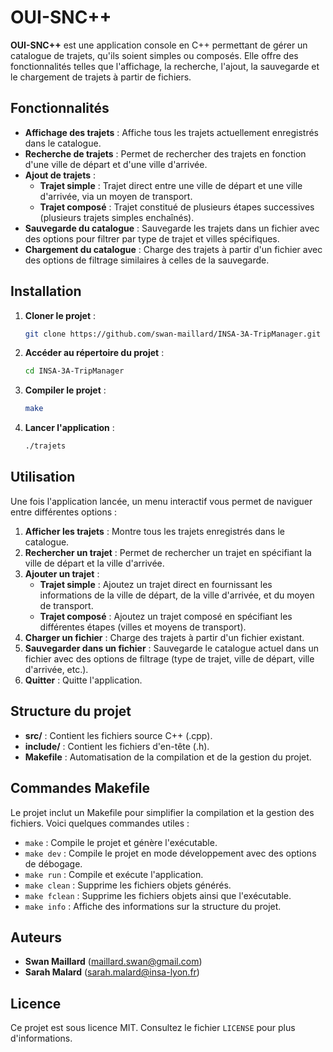 # OUI-SNC++

**OUI-SNC++** est une application console en C++ permettant de gérer un catalogue de trajets, qu'ils soient simples ou composés. Elle offre des fonctionnalités telles que l'affichage, la recherche, l'ajout, la sauvegarde et le chargement de trajets à partir de fichiers.

## Fonctionnalités

- **Affichage des trajets** : Affiche tous les trajets actuellement enregistrés dans le catalogue.
- **Recherche de trajets** : Permet de rechercher des trajets en fonction d'une ville de départ et d'une ville d'arrivée.
- **Ajout de trajets** :
  - **Trajet simple** : Trajet direct entre une ville de départ et une ville d'arrivée, via un moyen de transport.
  - **Trajet composé** : Trajet constitué de plusieurs étapes successives (plusieurs trajets simples enchaînés).
- **Sauvegarde du catalogue** : Sauvegarde les trajets dans un fichier avec des options pour filtrer par type de trajet et villes spécifiques.
- **Chargement du catalogue** : Charge des trajets à partir d'un fichier avec des options de filtrage similaires à celles de la sauvegarde.

## Installation

1. **Cloner le projet** :
   ```bash
   git clone https://github.com/swan-maillard/INSA-3A-TripManager.git
   ```

2. **Accéder au répertoire du projet** :
   ```bash
   cd INSA-3A-TripManager
   ```

3. **Compiler le projet** :
   ```bash
   make
   ```

4. **Lancer l'application** :
   ```bash
   ./trajets
   ```

## Utilisation

Une fois l'application lancée, un menu interactif vous permet de naviguer entre différentes options :

1. **Afficher les trajets** : Montre tous les trajets enregistrés dans le catalogue.
2. **Rechercher un trajet** : Permet de rechercher un trajet en spécifiant la ville de départ et la ville d'arrivée.
3. **Ajouter un trajet** :
   - **Trajet simple** : Ajoutez un trajet direct en fournissant les informations de la ville de départ, de la ville d'arrivée, et du moyen de transport.
   - **Trajet composé** : Ajoutez un trajet composé en spécifiant les différentes étapes (villes et moyens de transport).
4. **Charger un fichier** : Charge des trajets à partir d'un fichier existant.
5. **Sauvegarder dans un fichier** : Sauvegarde le catalogue actuel dans un fichier avec des options de filtrage (type de trajet, ville de départ, ville d'arrivée, etc.).
6. **Quitter** : Quitte l'application.

## Structure du projet

- **src/** : Contient les fichiers source C++ (.cpp).
- **include/** : Contient les fichiers d'en-tête (.h).
- **Makefile** : Automatisation de la compilation et de la gestion du projet.

## Commandes Makefile

Le projet inclut un Makefile pour simplifier la compilation et la gestion des fichiers. Voici quelques commandes utiles :

- `make` : Compile le projet et génère l'exécutable.
- `make dev` : Compile le projet en mode développement avec des options de débogage.
- `make run` : Compile et exécute l'application.
- `make clean` : Supprime les fichiers objets générés.
- `make fclean` : Supprime les fichiers objets ainsi que l'exécutable.
- `make info` : Affiche des informations sur la structure du projet.

## Auteurs

- **Swan Maillard** (maillard.swan@gmail.com)
- **Sarah Malard** (sarah.malard@insa-lyon.fr)

## Licence

Ce projet est sous licence MIT. Consultez le fichier `LICENSE` pour plus d'informations.
